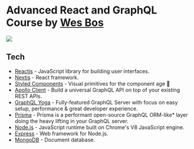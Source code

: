 # Advanced React and GraphQL Course by <a href="https://advancedreact.com/">Wes Bos</a>
<img src="https://camo.githubusercontent.com/7f19be4d36c6e466c9e9332f72ca5d09c4fc88e3/68747470733a2f2f616476616e63656472656163742e636f6d2f696d616765732f4152472f6172672d66616365626f6f6b2d73686172652e706e67">

## Tech

- [Reactjs](https://reactjs.org/) - JavaScript library for building user interfaces.
- [Nextjs](https://redux.js.org/) - React framework.
- [Styled Components](https://www.styled-components.com/) - Visual primitives for the component age 💅
- [Apollo Client](https://www.apollographql.com/) - Build a universal GraphQL API on top of your existing REST APIs.
- [GraphQL Yoga](https://github.com/prisma/graphql-yoga) - Fully-featured GraphQL Server with focus on easy setup, performance & great developer experience.
- [Prisma](https://www.prisma.io/) - Prisma is a performant open-source GraphQL ORM-like* layer doing the heavy lifting in your GraphQL server.
- [Node.js](https://nodejs.org/) - JavaScript runtime built on Chrome's V8 JavaScript engine.
- [Express](https://expressjs.com/) - Web framework for Node.js.
- [MongoDB](https://www.mongodb.com/) - Document database.

